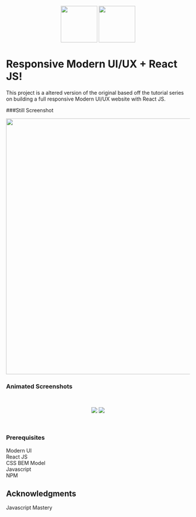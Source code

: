 <p align="center">
<img src="https://external-content.duckduckgo.com/iu/?u=https%3A%2F%2Fupload.wikimedia.org%2Fwikipedia%2Fcommons%2Fthumb%2Fa%2Fa7%2FReact-icon.svg%2F1200px-React-icon.svg.png&f=1&nofb=1" height="100" width="100">
<img src="https://upload.wikimedia.org/wikipedia/commons/thumb/6/6a/JavaScript-logo.png/600px-JavaScript-logo.png?20120221235433" height="100" width="100">
</p>

# Responsive Modern UI/UX + React JS!

This project is a altered version of the original based off the tutorial series on building a full responsive Modern UI/UX website with React JS.

###Still Screenshot
</br>
<div align="center">
<img src="https://github.com/gdavisiv/InterWeb_jsm/blob/main/Desktop-FullView.png" width="700">
</div>

### Animated Screenshots
</br>
<p align="center">
<img src="https://github.com/gdavisiv/InterWeb_jsm/blob/main/GPT3-FullScreen.gif">
<img src="https://github.com/gdavisiv/InterWeb_jsm/blob/main/GPT3-MobileView.gif">
</p>
</br>


### Prerequisites

Modern UI</br>
React JS</br>
CSS BEM Model</br>
Javascript</br>
NPM</br>



## Acknowledgments

Javascript Mastery
